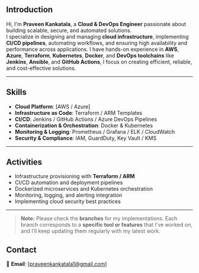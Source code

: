 ## Introduction
Hi, I'm **Praveen Kankatala**, a **Cloud & DevOps Engineer** passionate about building scalable, secure, and automated solutions.  
I specialize in designing and managing **cloud infrastructure**, implementing **CI/CD pipelines**, automating workflows, and ensuring high availability and performance across applications.
I have hands-on experience in **AWS**, **Azure**, **Terraform**, **Kubernetes**, **Docker**, and **DevOps toolchains** like **Jenkins**, **Ansible**, and **GitHub Actions**, I focus on creating efficient, reliable, and cost-effective solutions.

---

## Skills ##
- **Cloud Platform**: [AWS / Azure]
- **Infrastructure as Code**: Terraform / ARM Templates
- **CI/CD**: Jenkins / GitHub Actions / Azure DevOps Pipelines
- **Containerization & Orchestration**: Docker & Kubernetes
- **Monitoring & Logging**: Prometheus / Grafana / ELK / CloudWatch
- **Security & Compliance**: IAM, GuardDuty, Key Vault / KMS

---

## Activities ##
- Infrastructure provisioning with **Terraform / ARM**
- CI/CD automation and deployment pipelines
- Dockerized microservices and Kubernetes orchestration
- Monitoring, logging, and alerting integration
- Implementing cloud security best practices

---
> **Note:** Please check the **branches** for my implementations. Each branch corresponds to a **specific tool or features** that I’ve worked on, and I’ll keep updating them regularly with my latest work.

## Contact
📧 **Email**: [praveenkankatala1@gmail.com] 



